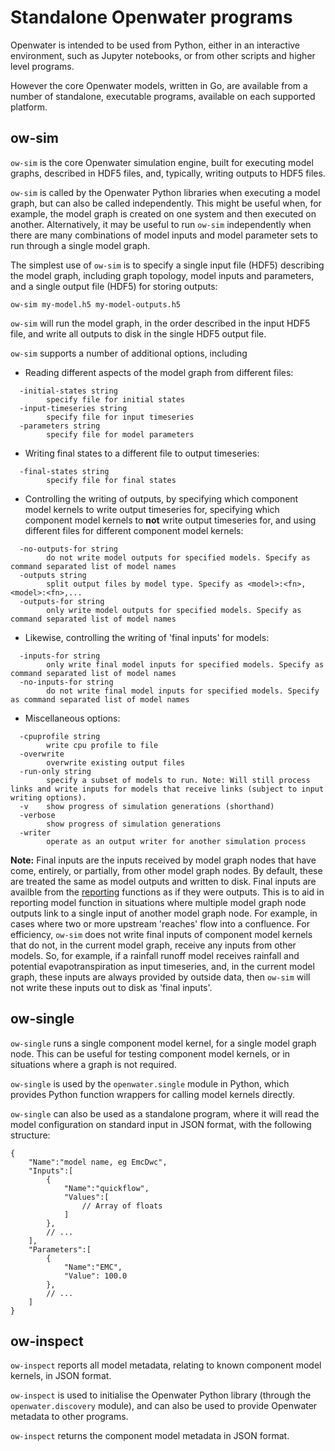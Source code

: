 # Standalone Openwater programs

Openwater is intended to be used from Python, either in an interactive environment, such as Jupyter notebooks, or from other scripts and higher level programs.

However the core Openwater models, written in Go, are available from a number of standalone, executable programs, available on each supported  platform.

## ow-sim

`ow-sim` is the core Openwater simulation engine, built for executing model graphs, described in HDF5 files, and, typically, writing outputs to HDF5 files.

`ow-sim` is called by the Openwater Python libraries when executing a model graph, but can also be called independently. This might be useful when, for example, the model graph is created on one system and then executed on another. Alternatively, it may be useful to run `ow-sim` independently when there are many combinations of model inputs and model parameter sets to run through a single model graph.

The simplest use of `ow-sim` is to specify a single input file (HDF5) describing the model graph, including graph topology, model inputs and parameters, and a single output file (HDF5) for storing outputs:

```
ow-sim my-model.h5 my-model-outputs.h5
```

`ow-sim` will run the model graph, in the order described in the input HDF5 file, and write all outputs to disk in the single HDF5 output file.

`ow-sim` supports a number of additional options, including 

* Reading different aspects of the model graph from different files:

```
  -initial-states string
        specify file for initial states
  -input-timeseries string
        specify file for input timeseries
  -parameters string
        specify file for model parameters
```

* Writing final states to a different file to output timeseries:

```
  -final-states string
        specify file for final states
```

* Controlling the writing of outputs, by specifying which component model kernels to write output timeseries for, specifying which component model kernels to **not** write output timeseries for, and using different files for different component model kernels:

```
  -no-outputs-for string
        do not write model outputs for specified models. Specify as command separated list of model names
  -outputs string
        split output files by model type. Specify as <model>:<fn>,<model>:<fn>,...
  -outputs-for string
        only write model outputs for specified models. Specify as command separated list of model names
```

* Likewise, controlling the writing of 'final inputs' for models:

```
  -inputs-for string
        only write final model inputs for specified models. Specify as command separated list of model names
  -no-inputs-for string
        do not write final model inputs for specified models. Specify as command separated list of model names
```

* Miscellaneous options:

```
  -cpuprofile string
        write cpu profile to file
  -overwrite
        overwrite existing output files
  -run-only string
        specify a subset of models to run. Note: Will still process links and write inputs for models that receive links (subject to input writing options).
  -v    show progress of simulation generations (shorthand)
  -verbose
        show progress of simulation generations
  -writer
        operate as an output writer for another simulation process
```

**Note:** Final inputs are the inputs received by model graph nodes that have come, entirely, or partially, from other model graph nodes. By default, these are treated the same as model outputs and written to disk. Final inputs are availble from the [reporting](reporting.md) functions as if they were outputs. This is to aid in reporting model function in situations where multiple model graph node outputs link to a single input of another model graph node. For example, in cases where two or more upstream 'reaches' flow into a confluence. For efficiency, `ow-sim` does not write final inputs of component model kernels that do not, in the current model graph, receive any inputs from other models. So, for example, if a rainfall runoff model receives rainfall and potential evapotranspiration as input timeseries, and, in the current model graph, these inputs are always provided by outside data, then `ow-sim` will not write these inputs out to disk as 'final inputs'.

## ow-single

`ow-single` runs a single component model kernel, for a single model graph node. This can be useful for testing component model kernels, or in situations where a graph is not required.

`ow-single` is used by the `openwater.single` module in Python, which provides Python function wrappers for calling model kernels directly.

`ow-single` can also be used as a standalone program, where it will read the model configuration on standard input in JSON format, with the following structure:

```
{
    "Name":"model name, eg EmcDwc",
    "Inputs":[
        {
            "Name":"quickflow",
            "Values":[
                // Array of floats
            ]
        },
        // ...
    ],
    "Parameters":[
        {
            "Name":"EMC",
            "Value": 100.0
        },
        // ...
    ]
}
```

## ow-inspect

`ow-inspect` reports all model metadata, relating to known component model kernels, in JSON format.

`ow-inspect` is used to initialise the Openwater Python library (through the `openwater.discovery` module), and can also be used to provide Openwater metadata to other programs.

`ow-inspect` returns the component model metadata in JSON format.





